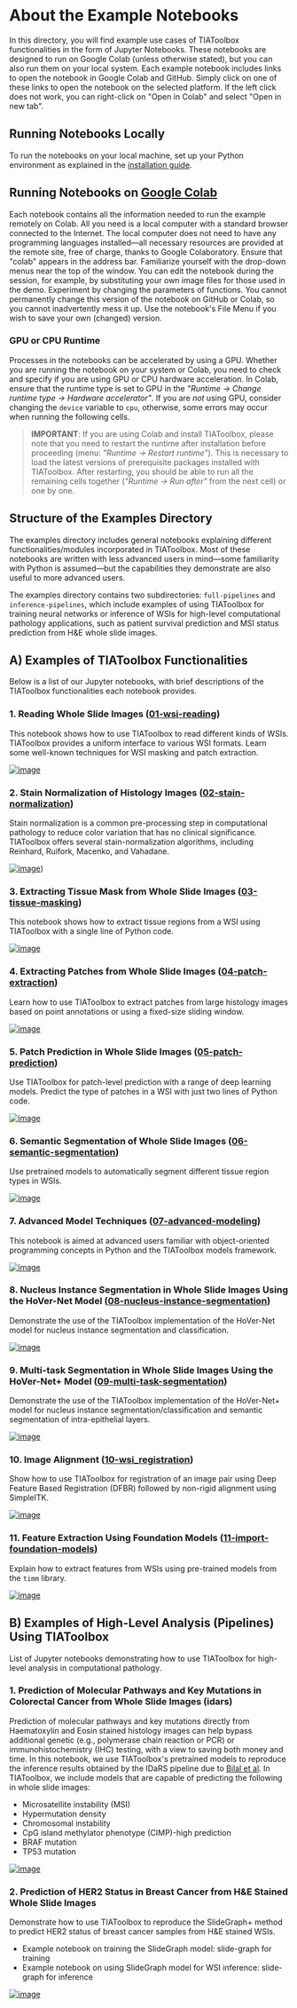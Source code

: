 # About the Example Notebooks

In this directory, you will find example use cases of TIAToolbox functionalities in the form of Jupyter Notebooks. These notebooks are designed to run on Google Colab (unless otherwise stated), but you can also run them on your local system. Each example notebook includes links to open the notebook in Google Colab and GitHub. Simply click on one of these links to open the notebook on the selected platform. If the left click does not work, you can right-click on "Open in Colab" and select "Open in new tab".

## Running Notebooks Locally

To run the notebooks on your local machine, set up your Python environment as explained in the [installation guide](../docs/installation.rst).

## Running Notebooks on [Google Colab](https://colab.research.google.com/)

Each notebook contains all the information needed to run the example remotely on Colab. All you need is a local computer with a standard browser connected to the Internet. The local computer does not need to have any programming languages installed—all necessary resources are provided at the remote site, free of charge, thanks to Google Colaboratory. Ensure that "colab" appears in the address bar. Familiarize yourself with the drop-down menus near the top of the window. You can edit the notebook during the session, for example, by substituting your own image files for those used in the demo. Experiment by changing the parameters of functions. You cannot permanently change this version of the notebook on GitHub or Colab, so you cannot inadvertently mess it up. Use the notebook's File Menu if you wish to save your own (changed) version.

### GPU or CPU Runtime

Processes in the notebooks can be accelerated by using a GPU. Whether you are running the notebook on your system or Colab, you need to check and specify if you are using GPU or CPU hardware acceleration. In Colab, ensure that the runtime type is set to GPU in the *"Runtime → Change runtime type → Hardware accelerator"*. If you are *not* using GPU, consider changing the `device` variable to `cpu`, otherwise, some errors may occur when running the following cells.

> **IMPORTANT**: If you are using Colab and install TIAToolbox, please note that you need to restart the runtime after installation before proceeding (menu: *"Runtime → Restart runtime"*). This is necessary to load the latest versions of prerequisite packages installed with TIAToolbox. After restarting, you should be able to run all the remaining cells together (*"Runtime → Run after"* from the next cell) or one by one.

## Structure of the Examples Directory

The examples directory includes general notebooks explaining different functionalities/modules incorporated in TIAToolbox. Most of these notebooks are written with less advanced users in mind—some familiarity with Python is assumed—but the capabilities they demonstrate are also useful to more advanced users.

The examples directory contains two subdirectories: `full-pipelines` and `inference-pipelines`, which include examples of using TIAToolbox for training neural networks or inference of WSIs for high-level computational pathology applications, such as patient survival prediction and MSI status prediction from H&E whole slide images.

## A) Examples of TIAToolbox Functionalities

Below is a list of our Jupyter notebooks, with brief descriptions of the TIAToolbox functionalities each notebook provides.

### 1. Reading Whole Slide Images ([01-wsi-reading](./01-wsi-reading.ipynb))

This notebook shows how to use TIAToolbox to read different kinds of WSIs. TIAToolbox provides a uniform interface to various WSI formats. Learn some well-known techniques for WSI masking and patch extraction.

[![image](../docs/images/wsi-reading.png)](./01-wsi-reading.ipynb)

### 2. Stain Normalization of Histology Images ([02-stain-normalization](./02-stain-normalization.ipynb))

Stain normalization is a common pre-processing step in computational pathology to reduce color variation that has no clinical significance. TIAToolbox offers several stain-normalization algorithms, including Reinhard, Ruifork, Macenko, and Vahadane.

[![image](../docs/images/stain-norm-example.png)](./02-stain-normalization.ipynb))

### 3. Extracting Tissue Mask from Whole Slide Images ([03-tissue-masking](./03-tissue-masking.ipynb))

This notebook shows how to extract tissue regions from a WSI using TIAToolbox with a single line of Python code.

[![image](../docs/images/tissue-mask.png)](./03-tissue-masking.ipynb)

### 4. Extracting Patches from Whole Slide Images ([04-patch-extraction](./04-patch-extraction.ipynb))

Learn how to use TIAToolbox to extract patches from large histology images based on point annotations or using a fixed-size sliding window.

[![image](../docs/images/patch-extraction.png)](./04-patch-extraction.ipynb)

### 5. Patch Prediction in Whole Slide Images ([05-patch-prediction](./05-patch-prediction.ipynb))

Use TIAToolbox for patch-level prediction with a range of deep learning models. Predict the type of patches in a WSI with just two lines of Python code.

[![image](../docs/images/patch-prediction.png)](./05-patch-prediction.ipynb)

### 6. Semantic Segmentation of Whole Slide Images ([06-semantic-segmentation](./06-semantic-segmentation.ipynb))

Use pretrained models to automatically segment different tissue region types in WSIs.

[![image](../docs/images/sematic-segment.png)](./06-semantic-segmentation.ipynb)

### 7. Advanced Model Techniques ([07-advanced-modeling](./07-advanced-modeling.ipynb))

This notebook is aimed at advanced users familiar with object-oriented programming concepts in Python and the TIAToolbox models framework.

[![image](../docs/images/advanced-techniques.png)](./07-advanced-modeling.ipynb)

### 8. Nucleus Instance Segmentation in Whole Slide Images Using the HoVer-Net Model ([08-nucleus-instance-segmentation](./08-nucleus-instance-segmentation.ipynb))

Demonstrate the use of the TIAToolbox implementation of the HoVer-Net model for nucleus instance segmentation and classification.

[![image](../docs/images/hovernet.png)](./08-nucleus-instance-segmentation.ipynb)

### 9. Multi-task Segmentation in Whole Slide Images Using the HoVer-Net+ Model ([09-multi-task-segmentation](./09-multi-task-segmentation.ipynb))

Demonstrate the use of the TIAToolbox implementation of the HoVer-Net+ model for nucleus instance segmentation/classification and semantic segmentation of intra-epithelial layers.

[![image](../docs/images/hovernetplus.png)](./09-multi-task-segmentation.ipynb)

### 10. Image Alignment ([10-wsi_registration](./10-wsi-registration.ipynb))

Show how to use TIAToolbox for registration of an image pair using Deep Feature Based Registration (DFBR) followed by non-rigid alignment using SimpleITK.

[![image](../docs/images/wsi-registration.png)](./10-wsi-registration.ipynb)

### 11. Feature Extraction Using Foundation Models ([11-import-foundation-models](./11-import-foundation-models.ipynb))

Explain how to extract features from WSIs using pre-trained models from the `timm` library.

[![image](../docs/images/feature_extraction.png)](./11-import-foundation-models.ipynb)

## B) Examples of High-Level Analysis (Pipelines) Using TIAToolbox

List of Jupyter notebooks demonstrating how to use TIAToolbox for high-level analysis in computational pathology.

### 1. Prediction of Molecular Pathways and Key Mutations in Colorectal Cancer from Whole Slide Images (idars)

Prediction of molecular pathways and key mutations directly from Haematoxylin and Eosin stained histology images can help bypass additional genetic (e.g., polymerase chain reaction or PCR) or immunohistochemistry (IHC) testing, with a view to saving both money and time. In this notebook, we use TIAToolbox's pretrained models to reproduce the inference results obtained by the IDaRS pipeline due to <a href="https://www.thelancet.com/journals/landig/article/PIIS2589-7500(2100180-1/fulltext">Bilal et al</a>. In TIAToolbox, we include models that are capable of predicting the following in whole slide images:

- Microsatellite instability (MSI)
- Hypermutation density
- Chromosomal instability
- CpG island methylator phenotype (CIMP)-high prediction
- BRAF mutation
- TP53 mutation

[![image](../docs/images/idars.png)](./inference-pipelines/idars.ipynb)

### 2. Prediction of HER2 Status in Breast Cancer from H&E Stained Whole Slide Images

Demonstrate how to use TIAToolbox to reproduce the SlideGraph+ method to predict HER2 status of breast cancer samples from H&E stained WSIs.

- Example notebook on training the SlideGraph model: slide-graph for training
- Example notebook on using SlideGraph model for WSI inference: slide-graph for inference

[![image](../docs/images/her2-prediction-example.png)](./inference-pipelines/slide-graph.ipynb)
